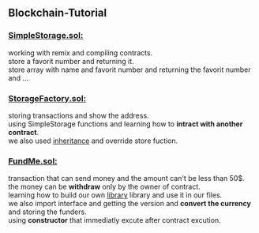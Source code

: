 ## Blockchain-Tutorial

### <a href='https://github.com/ElahiAli/Blockchain-Tutorial/blob/master/Blockchain_js/SimpleStorage.sol'>SimpleStorage.sol:</a>
working with remix and compiling contracts.<br/>
store a favorit number and returning it.<br/>
store array with name and favorit number and returning the favorit number and ...
### <a href='https://github.com/ElahiAli/Blockchain-Tutorial/blob/master/Blockchain_js/StorageFactory.sol'>StorageFactory.sol:</a>
storing transactions and show the address.<br/>
using SimpleStorage functions and learning how to <strong>intract with another contract</strong>.<br/>
we also used <a href='https://github.com/ElahiAli/Blockchain-Tutorial/blob/master/Blockchain_js/ExtraStorage.sol'>inheritance</a> and override store fuction.<br/>
### <a href='https://github.com/ElahiAli/Blockchain-Tutorial/blob/master/Blockchain_js/FundMe.sol'>FundMe.sol:</a> 
transaction that can send money and the amount can't be less than 50$.<br/>
the money can be <strong>withdraw</strong> only by the owner of contract.<br/>
learning how to build our own <a href='https://github.com/ElahiAli/Blockchain-Tutorial/blob/master/Blockchain_js/PriceConverter.sol'>library</a> library and use it in our files.<br/>
we also import interface and getting the version and <strong>convert the currency</strong> and storing the funders.<br/>
using <strong>constructor</strong> that immediatly excute after contract excution.<br/>
